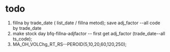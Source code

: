 # todo
1. fillna by trade_date ( list_date / fillna metod);
   save adj_factor --all code by trade_date
2. make stock day bfq-fillna-adjfactor -- first get adj_factor (trade_date--all ts_code);
3. MA_OH_VOLChg_RT_RS--PEROID(5,10,20,60,120,250);

